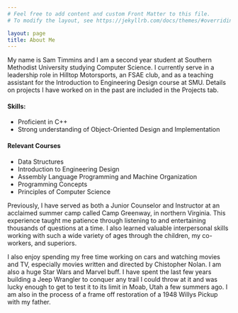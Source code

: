 ```yaml
---
# Feel free to add content and custom Front Matter to this file.
# To modify the layout, see https://jekyllrb.com/docs/themes/#overriding-theme-defaults

layout: page
title: About Me
---
```


My name is Sam Timmins and I am a second year student at Southern Methodist University studying Computer Science. I currently serve in a leadership role in Hilltop Motorsports, an FSAE club, and as a teaching assistant for the Introduction to Engineering Design course at SMU. Details on projects I have worked on in the past are included in the Projects tab.  

#### Skills:
  * Proficient in C++
  * Strong understanding of Object-Oriented Design and Implementation

#### Relevant Courses
  * Data Structures
  * Introduction to Engineering Design
  * Assembly Language Programming and Machine Organization
  * Programming Concepts
  * Principles of Computer Science 

Previously, I have served as both a Junior Counselor and Instructor at an acclaimed summer camp called Camp Greenway, in northern Virginia. This experience taught me patience through listening to and entertaining thousands of questions at a time. I also learned valuable interpersonal skills working with such a wide variety of ages through the children, my co-workers, and superiors.

I also enjoy spending my free time working on cars and watching movies and TV, especially movies written and directed by Chistopher Nolan. I am also a huge Star Wars and Marvel buff. I have spent the last few years building a Jeep Wrangler to conquer any trail I could throw at it and was lucky enough to get to test it to its limit in Moab, Utah a few summers ago. I am also in the process of a frame off restoration of a 1948 Willys Pickup with my father.
